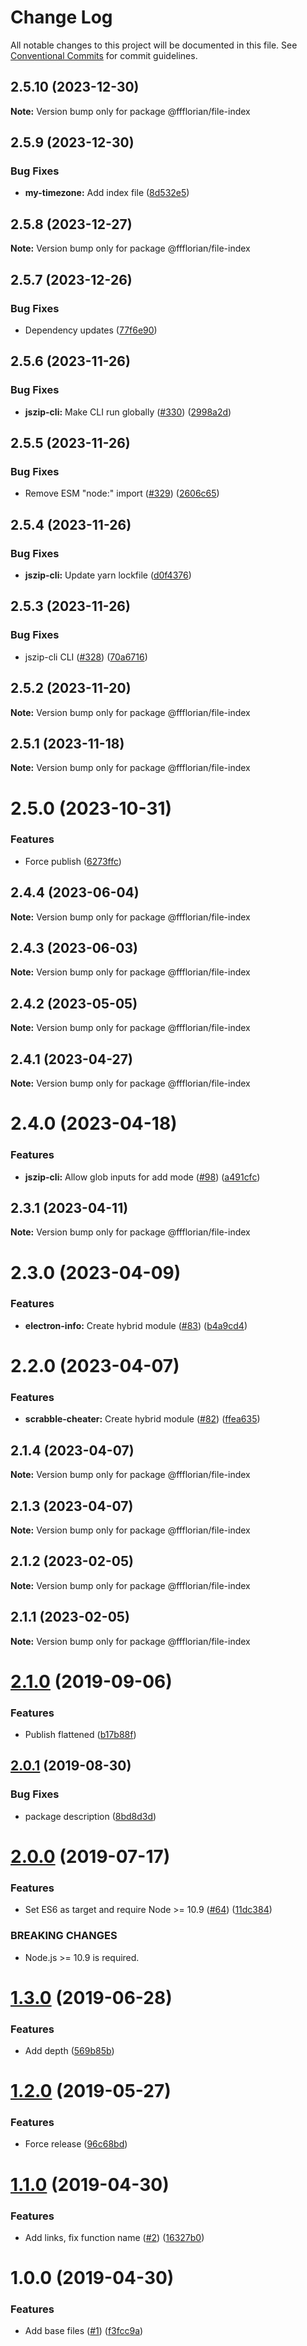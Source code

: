 # Change Log

All notable changes to this project will be documented in this file.
See [Conventional Commits](https://conventionalcommits.org) for commit guidelines.

## 2.5.10 (2023-12-30)

**Note:** Version bump only for package @ffflorian/file-index





## 2.5.9 (2023-12-30)


### Bug Fixes

* **my-timezone:** Add index file ([8d532e5](https://github.com/ffflorian/node-packages/commit/8d532e5f1dbd8fb1a7b109f0afeff86233aa4fd4))





## 2.5.8 (2023-12-27)

**Note:** Version bump only for package @ffflorian/file-index





## 2.5.7 (2023-12-26)


### Bug Fixes

* Dependency updates ([77f6e90](https://github.com/ffflorian/node-packages/commit/77f6e90c1e20cb7a37f3e3dcb70910f725266ed5))





## 2.5.6 (2023-11-26)


### Bug Fixes

* **jszip-cli:** Make CLI run globally ([#330](https://github.com/ffflorian/node-packages/issues/330)) ([2998a2d](https://github.com/ffflorian/node-packages/commit/2998a2daa963d392cc46cf7d3059cf945656a803))





## 2.5.5 (2023-11-26)


### Bug Fixes

* Remove ESM "node:" import ([#329](https://github.com/ffflorian/node-packages/issues/329)) ([2606c65](https://github.com/ffflorian/node-packages/commit/2606c65d32449d2aaa9b33a5bf302c3d31202e7c))





## 2.5.4 (2023-11-26)


### Bug Fixes

* **jszip-cli:** Update yarn lockfile ([d0f4376](https://github.com/ffflorian/node-packages/commit/d0f43769a11e8ce376cfce0375a17616d48fe6cf))





## 2.5.3 (2023-11-26)


### Bug Fixes

* jszip-cli CLI ([#328](https://github.com/ffflorian/node-packages/issues/328)) ([70a6716](https://github.com/ffflorian/node-packages/commit/70a6716697cb85b14af967d0587aca662b90d212))





## 2.5.2 (2023-11-20)

**Note:** Version bump only for package @ffflorian/file-index





## 2.5.1 (2023-11-18)

**Note:** Version bump only for package @ffflorian/file-index





# 2.5.0 (2023-10-31)


### Features

* Force publish ([6273ffc](https://github.com/ffflorian/node-packages/commit/6273ffc7fd6b44807c5409f746b5daa91bebbb17))





## 2.4.4 (2023-06-04)

**Note:** Version bump only for package @ffflorian/file-index





## 2.4.3 (2023-06-03)

**Note:** Version bump only for package @ffflorian/file-index





## 2.4.2 (2023-05-05)

**Note:** Version bump only for package @ffflorian/file-index





## 2.4.1 (2023-04-27)

**Note:** Version bump only for package @ffflorian/file-index





# 2.4.0 (2023-04-18)


### Features

* **jszip-cli:** Allow glob inputs for add mode ([#98](https://github.com/ffflorian/node-packages/issues/98)) ([a491cfc](https://github.com/ffflorian/node-packages/commit/a491cfcb04d9abdb8e0b2c9995a0de63f05510d9))





## 2.3.1 (2023-04-11)

**Note:** Version bump only for package @ffflorian/file-index





# 2.3.0 (2023-04-09)


### Features

* **electron-info:** Create hybrid module ([#83](https://github.com/ffflorian/node-packages/issues/83)) ([b4a9cd4](https://github.com/ffflorian/node-packages/commit/b4a9cd469cdd21da520ce1d02c878359c0546340))





# 2.2.0 (2023-04-07)


### Features

* **scrabble-cheater:** Create hybrid module ([#82](https://github.com/ffflorian/node-packages/issues/82)) ([ffea635](https://github.com/ffflorian/node-packages/commit/ffea6358e04ce5280f38a1ef4dd1271bb37e422e))





## 2.1.4 (2023-04-07)

**Note:** Version bump only for package @ffflorian/file-index





## 2.1.3 (2023-04-07)

**Note:** Version bump only for package @ffflorian/file-index





## 2.1.2 (2023-02-05)

**Note:** Version bump only for package @ffflorian/file-index





## 2.1.1 (2023-02-05)

**Note:** Version bump only for package @ffflorian/file-index





# [2.1.0](https://github.com/ffflorian/file-index/compare/v2.0.1...v2.1.0) (2019-09-06)

### Features

- Publish flattened ([b17b88f](https://github.com/ffflorian/file-index/commit/b17b88f))

## [2.0.1](https://github.com/ffflorian/file-index/compare/v2.0.0...v2.0.1) (2019-08-30)

### Bug Fixes

- package description ([8bd8d3d](https://github.com/ffflorian/file-index/commit/8bd8d3d))

# [2.0.0](https://github.com/ffflorian/file-index/compare/v1.3.0...v2.0.0) (2019-07-17)

### Features

- Set ES6 as target and require Node >= 10.9 ([#64](https://github.com/ffflorian/file-index/issues/64)) ([11dc384](https://github.com/ffflorian/file-index/commit/11dc384))

### BREAKING CHANGES

- Node.js >= 10.9 is required.

# [1.3.0](https://github.com/ffflorian/file-index/compare/v1.2.0...v1.3.0) (2019-06-28)

### Features

- Add depth ([569b85b](https://github.com/ffflorian/file-index/commit/569b85b))

# [1.2.0](https://github.com/ffflorian/file-index/compare/v1.1.0...v1.2.0) (2019-05-27)

### Features

- Force release ([96c68bd](https://github.com/ffflorian/file-index/commit/96c68bd))

# [1.1.0](https://github.com/ffflorian/file-index/compare/v1.0.0...v1.1.0) (2019-04-30)

### Features

- Add links, fix function name ([#2](https://github.com/ffflorian/file-index/issues/2)) ([16327b0](https://github.com/ffflorian/file-index/commit/16327b0))

# 1.0.0 (2019-04-30)

### Features

- Add base files ([#1](https://github.com/ffflorian/file-index/issues/1)) ([f3fcc9a](https://github.com/ffflorian/file-index/commit/f3fcc9a))
